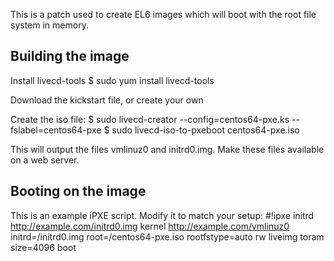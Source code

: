 This is a patch used to create EL6 images which will boot with the root file
system in memory.

Building the image
------------------
Install livecd-tools
    $ sudo yum install livecd-tools

Download the kickstart file, or create your own

Create the iso file:
    $ sudo livecd-creator --config=centos64-pxe.ks --fslabel=centos64-pxe
    $ sudo livecd-iso-to-pxeboot centos64-pxe.iso

This will output the files vmlinuz0 and initrd0.img. Make these files available
on a web server.

Booting on the image
--------------------
This is an example iPXE script. Modify it to match your setup:
    #!ipxe
    initrd http://example.com/initrd0.img
    kernel http://example.com/vmlinuz0 initrd=/initrd0.img root=/centos64-pxe.iso rootfstype=auto rw liveimg toram size=4096
    boot

